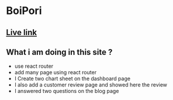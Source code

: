 # BoiPori

## [Live link]()

## What i am doing in this site ?

* use react router
* add many page using react router
* I Create two chart sheet on the dashboard page
* I also add a customer review page and showed here the review
* I answered two questions on the blog page